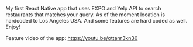 My first React Native app that uses EXPO and Yelp API to search restaurants that matches your query. 
As of the moment location is hardcoded to Los Angeles USA.
And some features are hard coded as well.
Enjoy!

Feature video of the app: https://youtu.be/ottanr3kn30
